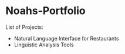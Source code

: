 # Noahs-Portfolio

List of Projects:
- Natural Language Interface for Restaurants
- Linguistic Analysis Tools
